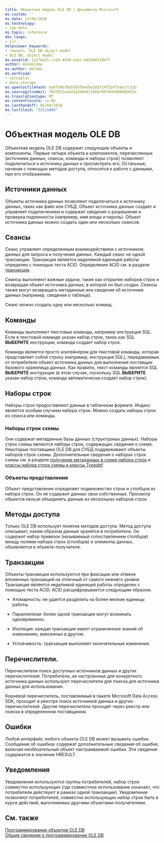 ```yaml
---
title: Объектная модель OLE DB | Документы Microsoft
ms.custom: ''
ms.date: 11/04/2016
ms.technology:
- cpp-data
ms.topic: reference
dev_langs:
- C++
helpviewer_keywords:
- rowsets, OLE DB object model
- OLE DB, object model
ms.assetid: 1a274a25-c310-4430-a1ec-bd2bd8120eff
author: mikeblome
ms.author: mblome
ms.workload:
- cplusplus
- data-storage
ms.openlocfilehash: ba9fd9b7ba5503f6ed5e1837147524f5abc7c31b
ms.sourcegitcommit: 76b7653ae443a2b8eb1186b789f8503609d6453e
ms.translationtype: MT
ms.contentlocale: ru-RU
ms.lasthandoff: 05/04/2018
ms.locfileid: "33111085"
---
```

# <a name="ole-db-object-model"></a>Объектная модель OLE DB
Объектная модель OLE DB содержит следующие объекты и компоненты. Первые четыре объекта и компонентов, перечисленных (источники данных, сеансы, команды и наборы строк) позволяют подключиться к источнику данных и просмотреть его. Остальные, начиная с помощью методов доступа, относятся к работе с данными, при его отображении.  
  
## <a name="data-sources"></a>Источники данных  
 Объекты источника данных позволяют подключаться к источнику данных, таких как файл или СУБД. Объект источника данных создает и управляет подключением и содержит сведения о разрешения и проверка подлинности (например, имя входа и пароль). Объект источника данных можно создать один или несколько сеансов.  
  
## <a name="sessions"></a>Сеансы  
 Сеанс управляет определенным взаимодействием с источником данных для запроса и получения данных. Каждый сеанс не одной транзакции. Транзакция является неделимой единицей работы определен с помощью теста ACID. Определение ACID см. в разделе [транзакции](#vcconoledbcomponents_transactions).  
  
 Сеансы выполняют важные задачи, такие как открытие наборов строк и возвращая объект источника данных, в которой он был создан. Сеансы также могут возвращать метаданные или сведения об источнике данных (например, сведения о таблице).  
  
 Сеанс можно создать одну или несколько команд.  
  
## <a name="commands"></a>Команды  
 Команды выполняют текстовые команды, например инструкция SQL. Если в текстовой команде указан набор строк, таких как SQL **ВЫБЕРИТЕ** инструкции, команда создает набор строк.  
  
 Команда является просто контейнером для текстовой команды, которая представляет собой строку (например, инструкция SQL), передаваемые от потребителя объект источника данных для выполнения поставщик базового хранилища данных. Как правило, текст команды является SQL **ВЫБЕРИТЕ** инструкции (в этом случае, поскольку SQL **ВЫБЕРИТЕ** указан набор строк, команда автоматически создает набор строк).  
  
## <a name="rowsets"></a>Наборы строк  
 Наборы строк предоставляют данные в табличном формате. Индекс является особым случаем набора строк. Можно создать наборы строк из сеанса или команды.  
  
### <a name="schema-rowsets"></a>Наборы строк схемы  
 Они содержат метаданные базы данных (структурных данных). Наборы строк схемы являются наборы строк, содержащих сведения о схеме. Некоторые поставщики OLE DB для СУБД поддерживают объекты наборов строк схемы. Дополнительные сведения о наборах строк схемы см. в разделе [получение метаданных в схеме набора строк](../../data/oledb/obtaining-metadata-with-schema-rowsets.md) и [классы набора строк схемы и классы Typedef](../../data/oledb/schema-rowset-classes-and-typedef-classes.md).  
  
### <a name="view-objects"></a>Объекты представления  
 Объект представления определяет подмножество строк и столбцов из набора строк. Он не содержит данных свои собственные. Просмотр объектов нельзя объединять данные из нескольких наборов строк.  
  
## <a name="accessors"></a>Методы доступа  
 Только OLE DB использует понятие методов доступа. Метод доступа описывает, каким образом данные хранятся в потребителе. Он содержит набор привязок (называемый сопоставлением столбцов) между полями набора строк (столбцов) и элементы данных, объявляется в объекте-получателе.  
  
##  <a name="vcconoledbcomponents_transactions"></a> Транзакции  
 Объекты транзакции используются при фиксации или отмене вложенных транзакций на отличный от самого нижнего уровня. Транзакция является неделимой единицей работы определен с помощью теста ACID. ACID расшифровывается следующим образом.  
  
-   Атомарность: не удается разделить на более мелкие единицы работы.  
  
-   Параллелизм: более одной транзакции могут возникать одновременно.  
  
-   Изоляция: каждая транзакция имеет ограниченное знаний об изменениях, внесенных в другом.  
  
-   Устойчивость: транзакция выполняет окончательные изменения.  
  
## <a name="enumerators"></a>Перечислители.  
 Перечислители поиск доступных источников данных и других перечислителей. Потребители, не настроенные для конкретного источника данных используют перечислители для поиска для источника данных для использования.  
  
 Корневой перечислитель, поставляемый в пакете Microsoft Data Access SDK, проходит в реестре поиск источников данных и других перечислителей. Другие перечислители проходят через реестр или поиска в определенном поставщиком.  
  
## <a name="errors"></a>Ошибки  
 Любой интерфейс любого объекта OLE DB может вызывать ошибки. Сообщения об ошибках содержат дополнительные сведения об ошибке, включая необязательный объект настраиваемой ошибки. Эти сведения содержатся в значение HRESULT.  
  
## <a name="notifications"></a>Уведомления  
 Уведомления используются группы потребителей, набор строк совместно использующих (где совместное использование означает, что потребители действуют в рамках одной транзакции). Уведомления позволяют потребителей, совместно использующих набор строк быть в курсе действий, выполняемых другими объектами-получателями.  
  
## <a name="see-also"></a>См. также  
 [Программирование объектов OLE DB](../../data/oledb/ole-db-programming.md)   
 [Общие сведения о программировании OLE DB](../../data/oledb/ole-db-programming-overview.md)